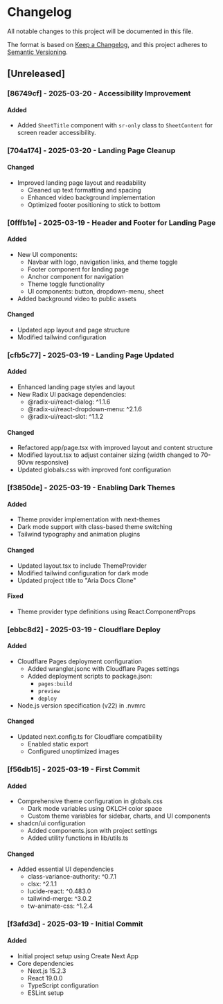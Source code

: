 # Changelog

All notable changes to this project will be documented in this file.

The format is based on [Keep a Changelog](https://keepachangelog.com/en/1.0.0/),
and this project adheres to [Semantic Versioning](https://semver.org/spec/v2.0.0.html).

## [Unreleased]

### [86749cf] - 2025-03-20 - Accessibility Improvement
#### Added
- Added `SheetTitle` component with `sr-only` class to `SheetContent` for screen reader accessibility.

### [704a174] - 2025-03-20 - Landing Page Cleanup
#### Changed
- Improved landing page layout and readability
  - Cleaned up text formatting and spacing
  - Enhanced video background implementation
  - Optimized footer positioning to stick to bottom

### [0fffb1e] - 2025-03-19 - Header and Footer for Landing Page
#### Added
- New UI components:
  - Navbar with logo, navigation links, and theme toggle
  - Footer component for landing page
  - Anchor component for navigation
  - Theme toggle functionality
  - UI components: button, dropdown-menu, sheet
- Added background video to public assets
#### Changed
- Updated app layout and page structure
- Modified tailwind configuration

### [cfb5c77] - 2025-03-19 - Landing Page Updated
#### Added
- Enhanced landing page styles and layout
- New Radix UI package dependencies:
  - @radix-ui/react-dialog: ^1.1.6
  - @radix-ui/react-dropdown-menu: ^2.1.6
  - @radix-ui/react-slot: ^1.1.2
#### Changed
- Refactored app/page.tsx with improved layout and content structure
- Modified layout.tsx to adjust container sizing (width changed to 70-90vw responsive)
- Updated globals.css with improved font configuration

### [f3850de] - 2025-03-19 - Enabling Dark Themes
#### Added
- Theme provider implementation with next-themes
- Dark mode support with class-based theme switching
- Tailwind typography and animation plugins
#### Changed
- Updated layout.tsx to include ThemeProvider
- Modified tailwind configuration for dark mode
- Updated project title to "Aria Docs Clone"
#### Fixed
- Theme provider type definitions using React.ComponentProps

### [ebbc8d2] - 2025-03-19 - Cloudflare Deploy
#### Added
- Cloudflare Pages deployment configuration
  - Added wrangler.jsonc with Cloudflare Pages settings
  - Added deployment scripts to package.json:
    - `pages:build`
    - `preview`
    - `deploy`
- Node.js version specification (v22) in .nvmrc
#### Changed
- Updated next.config.ts for Cloudflare compatibility
  - Enabled static export
  - Configured unoptimized images

### [f56db15] - 2025-03-19 - First Commit
#### Added
- Comprehensive theme configuration in globals.css
  - Dark mode variables using OKLCH color space
  - Custom theme variables for sidebar, charts, and UI components
- shadcn/ui configuration
  - Added components.json with project settings
  - Added utility functions in lib/utils.ts
#### Changed
- Added essential UI dependencies
  - class-variance-authority: ^0.7.1
  - clsx: ^2.1.1
  - lucide-react: ^0.483.0
  - tailwind-merge: ^3.0.2
  - tw-animate-css: ^1.2.4

### [f3afd3d] - 2025-03-19 - Initial Commit
#### Added
- Initial project setup using Create Next App
- Core dependencies
  - Next.js 15.2.3
  - React 19.0.0
  - TypeScript configuration
  - ESLint setup